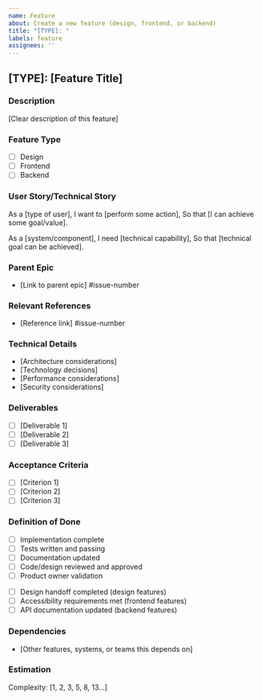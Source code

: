 ```yaml
---
name: Feature
about: Create a new feature (design, frontend, or backend)
title: "[TYPE]: "
labels: feature
assignees: ''
---
```

## [TYPE]: [Feature Title]
<!-- Type should be one of: Design, Frontend, Backend -->

### Description
[Clear description of this feature]

### Feature Type
<!-- Select one by replacing [ ] with [x] -->
- [ ] Design
- [ ] Frontend
- [ ] Backend

### User Story/Technical Story
<!-- For user-facing features -->
As a [type of user],
I want to [perform some action],
So that [I can achieve some goal/value].

<!-- OR for technical features -->
As a [system/component],
I need [technical capability],
So that [technical goal can be achieved].

### Parent Epic
- [Link to parent epic] #issue-number

### Relevant References
<!-- Include design links for frontend features, API specs for frontend features, etc. -->
- [Reference link] #issue-number

### Technical Details
<!-- Adjust based on feature type -->
- [Architecture considerations]
- [Technology decisions]
- [Performance considerations]
- [Security considerations]

### Deliverables
<!-- Adjust based on feature type -->
- [ ] [Deliverable 1]
- [ ] [Deliverable 2]
- [ ] [Deliverable 3]

### Acceptance Criteria
- [ ] [Criterion 1]
- [ ] [Criterion 2]
- [ ] [Criterion 3]

### Definition of Done
<!-- Common criteria for all feature types -->
- [ ] Implementation complete
- [ ] Tests written and passing
- [ ] Documentation updated
- [ ] Code/design reviewed and approved
- [ ] Product owner validation
<!-- Type-specific criteria - include relevant ones -->
- [ ] Design handoff completed (design features)
- [ ] Accessibility requirements met (frontend features)
- [ ] API documentation updated (backend features)

### Dependencies
- [Other features, systems, or teams this depends on]

### Estimation
Complexity: [1, 2, 3, 5, 8, 13...]

